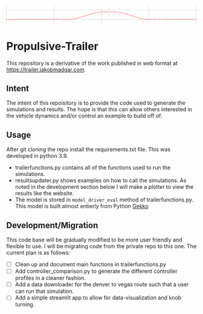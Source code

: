![](https://github.com/rnadgar/Propulsive-Trailer/blob/main/misc/TrailerHeader.gif)
# Propulsive-Trailer
This repository is a derivative of the work published in web format at https://trailer.jakobmadgar.com. 

## Intent
The intent of this repoisitory is to provide the code used to generate the simulations and results. The hope is that this can allow others interested in the vehicle dynamics and/or control an example to build off of.

## Usage
After git cloning the repo install the requirements.txt file. This was developed in python 3.9. 

- trailerfunctions.py contains all of the functions used to run the simulations. 
- resultsupdater.py shows examples on how to call the simulations. As noted in the development section below I will make a plotter to view the results like the website.
- The model is stored in `model_driver_eval` method of trailerfunctions.py. This model is built almost entierly from Python [Gekko](https://gekko.readthedocs.io/en/latest/)

## Development/Migration
This code base will be gradually modified to be more user friendly and flexible to use. I will be migrating code from the private repo to this one. The current plan is as follows:
- [ ] Clean up and document main functions in trailerfunctions.py
- [ ] Add controller_comparison.py to generate the different controller profiles in a cleaner fashion.
- [ ] Add a data downloader for the denver to vegas route such that a user can run that simulation.
- [ ] Add a simple streamlit app to allow for data-visualization and knob turning.
